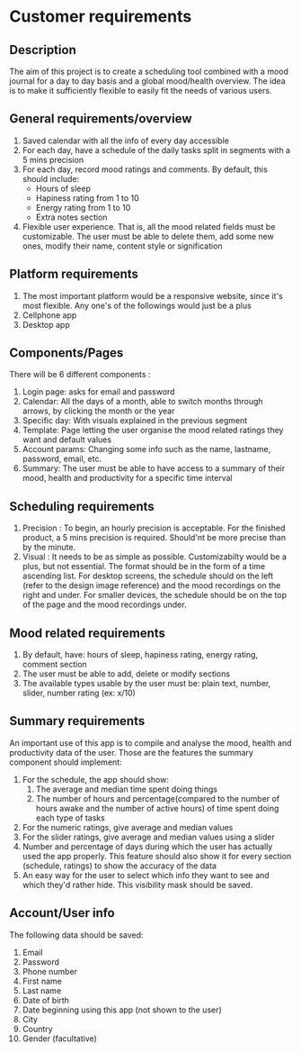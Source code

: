 # Customer requirements

## Description
The aim of this project is to create a scheduling tool combined with a mood journal
for a day to day basis and a global mood/health overview. The idea is to make it sufficiently 
flexible to easily fit the needs of various users.

## General requirements/overview
 1. Saved calendar with all the info of every day accessible
 2. For each day, have a schedule of the daily tasks split in segments with a 5 mins precision 
 3. For each day, record mood ratings and comments. By default, this should include:
    - Hours of sleep
    - Hapiness rating from 1 to 10
    - Energy rating from 1 to 10 
    - Extra notes section
 4. Flexible user experience. That is, all the mood related fields must be customizable. 
    The user must be able to delete them, add some new ones, modify their name, content style or signification

## Platform requirements
 1. The most important platform would be a responsive website, since it's most flexible.
    Any one's of the followings would just be a plus
 2. Cellphone app
 3. Desktop app

 ## Components/Pages
There will be 6 different components :
 1. Login page: asks for email and password
 2. Calendar: All the days of a month, able to switch months through arrows, by clicking the month or the year
 3. Specific day: With visuals explained in the previous segment
 4. Template: Page letting the user organise the mood related ratings they want and default values
 5. Account params: Changing some info such as the name, lastname, password, email, etc.
 6. Summary: The user must be able to have access to a summary of their mood, health and productivity for a specific time interval

## Scheduling requirements
 1. Precision : To begin, an hourly precision is acceptable. For the finished product, a 5 mins precision is required. Should'nt be more precise than by the minute.
 2. Visual : It needs to be as simple as possible. Customizabilty would be a plus, but not essential. The format should be in the form of a time ascending list. For desktop screens, the schedule should on the left (refer to the design image reference) and the mood recordings on the right and under. For smaller devices, the schedule should be on the top of the page and the mood recordings under.

## Mood related requirements
 1. By default, have: hours of sleep, hapiness rating, energy rating, comment section
 2. The user must be able to add, delete or modify sections
 3. The available types usable by the user must be: plain text, number, slider, number rating (ex: x/10)

## Summary requirements
An important use of this app is to compile and analyse the mood, health and productivity data of the user. Those are the features the summary component should implement:
 1. For the schedule, the app should show:
    1. The average and median time spent doing things
    2. The number of hours and percentage(compared to the number of hours awake and the number of active hours) of time spent doing each type of tasks
 3. For the numeric ratings, give average and median values
 4. For the slider ratings, give average and median values using a slider
 5. Number and percentage of days during which the user has actually used the app properly. This feature should also show it for every section (schedule, ratings) to show the accuracy of the data
 6. An easy way for the user to select which info they want to see and which they'd rather hide. This visibility mask should be saved.

## Account/User info
The following data should be saved:
 1. Email
 2. Password
 3. Phone number
 4. First name
 5. Last name
 6. Date of birth
 7. Date beginning using this app (not shown to the user)
 8. City
 9. Country
 10. Gender (facultative)